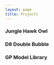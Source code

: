 ```yaml
---
layout: page
title: Projects
---
```


### Jungle Hawk Owl

### D8 Double Bubble

### GP Model Library
